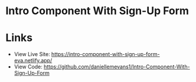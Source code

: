 # Intro Component With Sign-Up Form



# Links
- View Live Site: https://intro-component-with-sign-up-form-eva.netlify.app/
- View Code: https://github.com/daniellemevans1/Intro-Component-With-Sign-Up-Form
